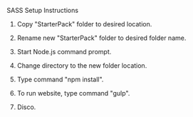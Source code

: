SASS Setup Instructions


1) Copy "StarterPack" folder to desired location.

2) Rename new "StarterPack" folder to desired folder name.

3) Start Node.js command prompt.

4) Change directory to the new folder location.

5) Type command "npm install".

6) To run website, type command "gulp".

7) Disco.

